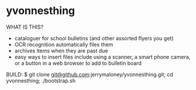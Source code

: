 yvonnesthing
============
WHAT IS THIS?
* cataloguer for school bulletins (and other assorted flyers you get)
 * OCR recognition automatically files them
 * archives items when they are past due
 * easy ways to insert files include using a scanner, a smart phone camera, or a button in a web browser to add to bulletin board


BUILD:
$ git clone git@github.com:jerrymaloney/yvonnesthing.git; cd yvonnesthing; ./bootstrap.sh
